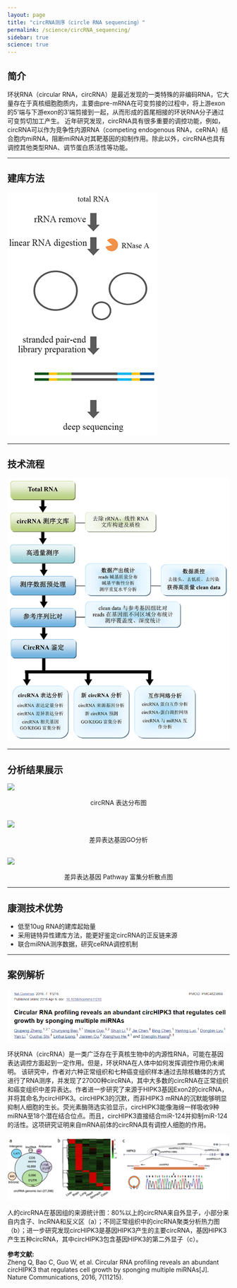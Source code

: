 ```yaml
---
layout: page
title: "circRNA测序（circle RNA sequencing）"
permalink: /science/circRNA_sequencing/
sidebar: true
science: true
---
```



## 简介

环状RNA（circular RNA，circRNA）是最近发现的一类特殊的非编码RNA，它大量存在于真核细胞胞质内，主要由pre-mRNA在可变剪接的过程中，将上游exon的5’端与下游exon的3’端剪接到一起，从而形成的首尾相接的环状RNA分子通过可变剪切加工产生。
近年研究发现，circRNA具有很多重要的调控功能，例如，circRNA可以作为竞争性内源RNA（competing endogenous RNA，ceRNA）结合胞内miRNA，阻断miRNA对其靶基因的抑制作用。除此以外，circRNA也具有调控其他类型RNA、调节蛋白质活性等功能。

---

## 建库方法

<img class="fig30" src="/image/circRNA_sequencing/400new建库原理图-circRNA 测序.jpg">

---

## 技术流程

<img class="fig60" src="/image/circRNA_sequencing/workflow.png">

---

## 分析结果展示

<img class="fig40" src="/image/circRNA_sequencing/a.png">
<p style="text-align: center; ">circRNA 表达分布图</p>
<br />

<img class="fig40" src="/image/circRNA_sequencing/b.png">
<p style="text-align: center; ">差异表达基因GO分析</p>
<br />

<img class="fig50" src="/image/circRNA_sequencing/c.png">
<p style="text-align: center; ">差异表达基因 Pathway 富集分析散点图</p>

---

## 康测技术优势
* 低至10ug RNA的建库起始量
* 采用链特异性建库方法，能更好鉴定circRNA的正反链来源
* 联合miRNA测序数据，研究ceRNA调控机制

---

## 案例解析

<img src="/image/circRNA_sequencing/circRNA-seq-0.png" >

环状RNA（circRNA）是一类广泛存在于真核生物中的内源性RNA，可能在基因表达调控方面起到一定作用。但是，环状RNA在人体中如何发挥调控作用仍未阐明。
该研究中，作者对六种正常组织和七种癌变组织样本通过去除核糖体的方式进行了RNA测序，并发现了27000种circRNA，其中大多数的circRNA在正常组织和癌变组织中差异表达。作者进一步研究了来源于HIPK3基因Exon2的circRNA，并将其命名为circHIPK3。circHIPK3的沉默，而非HIPK3 mRNA的沉默能够明显抑制人细胞的生长。荧光素酶筛选实验显示，circHIPK3能像海绵一样吸收9种miRNA至18个潜在结合位点。而且，circHIPK3直接结合miR-124并抑制miR-124的活性。这项研究证明来自mRNA前体的circRNA具有调控人细胞的作用。


<p style="text-align: center; "><img src="/image/circRNA_sequencing/circRNA-seq-2.png">

人的circRNA在基因组的来源统计图：80%以上的circRNA来自外显子，小部分来自内含子、lncRNA和反义区（a）；不同正常组织中的circRNA聚类分析热力图（b）；进一步研究发现circHIPK3是基因HIPK3产生的主要circRNA，基因HIPK3产生五种circRNA，其中circHIPK3包含基因HIPK3的第二外显子（c）。

<div><strong>参考文献:</strong><div>
Zheng Q, Bao C, Guo W, et al. Circular RNA profiling reveals an abundant circHIPK3 that regulates cell growth by sponging multiple miRNAs[J]. Nature Communications, 2016, 7(11215).
